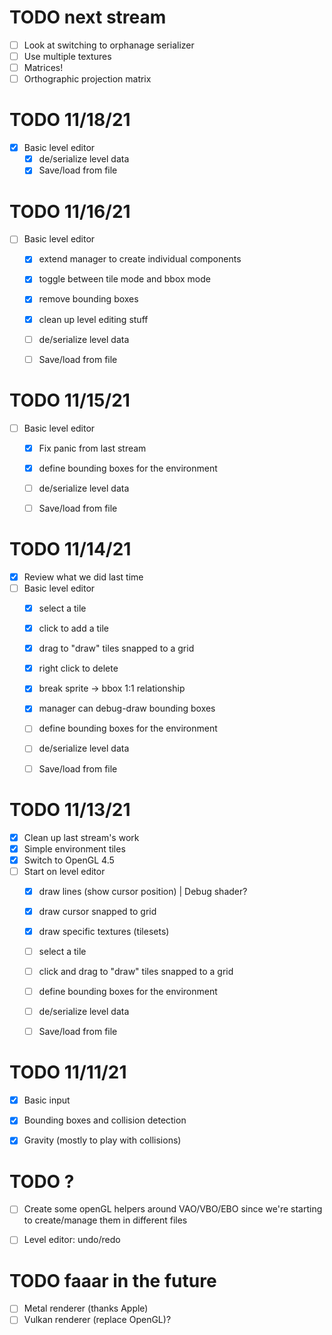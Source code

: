 # TODO next stream
- [ ] Look at switching to orphanage serializer
- [ ] Use multiple textures
- [ ] Matrices!
- [ ] Orthographic projection matrix

# TODO 11/18/21
- [x] Basic level editor
	- [x] de/serialize level data
	- [x] Save/load from file

# TODO 11/16/21
- [ ] Basic level editor
	- [x] extend manager to create individual components
	- [x] toggle between tile mode and bbox mode
	- [x] remove bounding boxes
	- [x] clean up level editing stuff
	- [ ] de/serialize level data
	- [ ] Save/load from file


# TODO 11/15/21
- [ ] Basic level editor
	- [x] Fix panic from last stream
	- [x] define bounding boxes for the environment
	- [ ] de/serialize level data
	- [ ] Save/load from file


# TODO 11/14/21
- [x] Review what we did last time
- [ ] Basic level editor
	- [x] select a tile
	- [x] click to add a tile
	- [x] drag to "draw" tiles snapped to a grid
	- [x] right click to delete
	- [x] break sprite -> bbox 1:1 relationship
	- [x] manager can debug-draw bounding boxes
	- [ ] define bounding boxes for the environment
	- [ ] de/serialize level data
	- [ ] Save/load from file


# TODO 11/13/21
- [x] Clean up last stream's work
- [x] Simple environment tiles
- [x] Switch to OpenGL 4.5
- [ ] Start on level editor
	- [x] draw lines (show cursor position) | Debug shader?
	- [x] draw cursor snapped to grid
	- [x] draw specific textures (tilesets)
	- [ ] select a tile
	- [ ] click and drag to "draw" tiles snapped to a grid
	- [ ] define bounding boxes for the environment
	- [ ] de/serialize level data
	- [ ] Save/load from file


# TODO 11/11/21
- [x] Basic input
- [x] Bounding boxes and collision detection
- [x] Gravity (mostly to play with collisions)


# TODO ?
- [ ] Create some openGL helpers around VAO/VBO/EBO since we're starting to create/manage them in different files
- [ ] Level editor: undo/redo


# TODO faaar in the future
- [ ] Metal renderer (thanks Apple)
- [ ] Vulkan renderer (replace OpenGL)?
